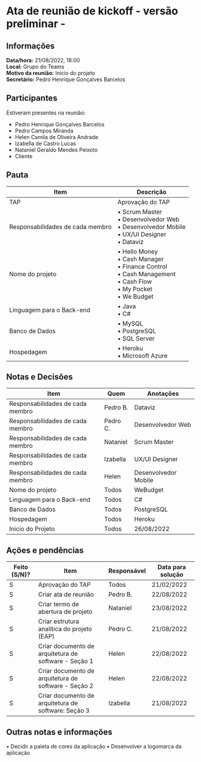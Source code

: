 # Ata de reunião de kickoff - versão preliminar -
  
## Informações
**Data/hora:** 21/08/2022, 18:00  
**Local:** Grupo do Teams  
**Motivo da reunião:** Início do projeto   
**Secretário:** Pedro Henrique Gonçalves Barcelos

## Participantes
Estiveram presentes na reunião:
- Pedro Henrique Gonçalves Barcelos
- Pedro Campos Miranda
- Helen Camila de Oliveira Andrade
- Izabella de Castro Lucas
- Nataniel Geraldo Mendes Peixoto
- Cliente

## Pauta

Item | Descrição
---- | ----
TAP | Aprovação do TAP
Responsabilidades de cada membro | • Scrum Master <br>• Desenvolvedor Web <br>• Desenvolvedor Mobile <br>• UX/UI Designer <br>• Dataviz  
Nome do projeto | • Hello Money <br>• Cash Manager <br>• Finance Control <br>• Cash Management<br>• Cash Flow <br>• My Pocket <br>• We Budget
Linguagem para o Back-end | • Java <br>• C#
Banco de Dados | • MySQL <br> • PostgreSQL <br>• SQL Server
Hospedagem | • Heroku <br> • Microsoft Azure

## Notas e Decisões
Item | Quem | Anotações |
---- | ---- | ---- |
Responsabilidades de cada membro | Pedro B. | Dataviz |
Responsabilidades de cada membro | Pedro C. | Desenvolvedor Web |
Responsabilidades de cada membro | Nataniel | Scrum Master |
Responsabilidades de cada membro | Izabella | UX/UI Designer |
Responsabilidades de cada membro | Helen | Desenvolvedor Mobile |
Nome do projeto | Todos | WeBudget |
Linguagem para o Back-end | Todos | C# |
Banco de Dados | Todos | PostgreSQL |
Hospedagem | Todos | Heroku |
Inicio do Projeto | Todos | 26/08/2022 |



## Ações e pendências
| Feito (S/N)? | Item | Responsável | Data para solução |
| ---- | ---- | ---- | ---- |
| S | Aprovação do TAP | Todos | 21/02/2022 |
| S | Criar ata de reunião | Pedro B. | 22/08/2022 |
| S | Criar termo de abertura de projeto | Nataniel | 23/08/2022 |
| S | Criar estrutura analítica do projeto (EAP) | Pedro C. | 21/08/2022 |
| S | Criar documento de arquitetura de software - Seção 1  | Helen | 22/08/2022 |
| S | Criar documento de arquitetura de software - Seção 2  | Helen | 22/08/2022 |
| S | Criar documento de arquitetura de software: Seção  3 | Izabella | 21/08/2022 |

## Outras notas e informações
• Decidir a paleta de cores da aplicação
• Desenvolver a logomarca da aplicação
